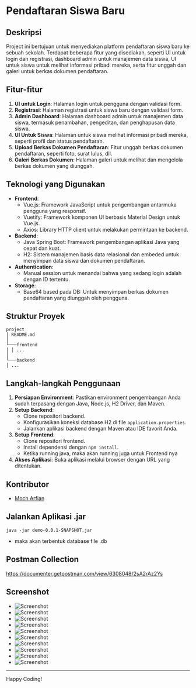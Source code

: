 # Pendaftaran Siswa Baru

## Deskripsi
Project ini bertujuan untuk menyediakan platform pendaftaran siswa baru ke sebuah sekolah. Terdapat beberapa fitur yang disediakan, seperti UI untuk login dan registrasi, dashboard admin untuk manajemen data siswa, UI untuk siswa untuk melihat informasi pribadi mereka, serta fitur unggah dan galeri untuk berkas dokumen pendaftaran.

## Fitur-fitur
1. **UI untuk Login**: Halaman login untuk pengguna dengan validasi form.
2. **Registrasi**: Halaman registrasi untuk siswa baru dengan validasi form.
3. **Admin Dashboard**: Halaman dashboard admin untuk manajemen data siswa, termasuk penambahan, pengeditan, dan penghapusan data siswa.
4. **UI Untuk Siswa**: Halaman untuk siswa melihat informasi pribadi mereka, seperti profil dan status pendaftaran.
5. **Upload Berkas Dokumen Pendaftaran**: Fitur unggah berkas dokumen pendaftaran, seperti foto, surat lulus, dll.
6. **Galeri Berkas Dokumen**: Halaman galeri untuk melihat dan mengelola berkas dokumen yang diunggah.

## Teknologi yang Digunakan
- **Frontend**:
    - Vue.js: Framework JavaScript untuk pengembangan antarmuka pengguna yang responsif.
    - Vuetify: Framework komponen UI berbasis Material Design untuk Vue.js.
    - Axios: Library HTTP client untuk melakukan permintaan ke backend.
- **Backend**:
    - Java Spring Boot: Framework pengembangan aplikasi Java yang cepat dan kuat.
    - H2: Sistem manajemen basis data relasional dan embeded untuk menyimpan data siswa dan dokumen pendaftaran.
- **Authentication**:
    - Manual session untuk menandai bahwa yang sedang login adalah dengan ID tertentu.
- **Storage**:
    - Base64 based pada DB: Untuk menyimpan berkas dokumen pendaftaran yang diunggah oleh pengguna.

## Struktur Proyek
```
project
│ README.md
│
└───frontend
│ │ ...
│
└───backend
│ ...
```


## Langkah-langkah Penggunaan
1. **Persiapan Environment**: Pastikan environment pengembangan Anda sudah terpasang dengan Java, Node.js, H2 Driver, dan Maven.
2. **Setup Backend**:
    - Clone repositori backend.
    - Konfigurasikan koneksi database H2 di file `application.properties`.
    - Jalankan aplikasi backend dengan Maven atau IDE favorit Anda.
3. **Setup Frontend**:
    - Clone repositori frontend.
    - Install dependensi dengan `npm install`.
    - Ketika running java, maka akan running juga untuk Frontend nya
4. **Akses Aplikasi**: Buka aplikasi melalui browser dengan URL yang ditentukan.

## Kontributor
- [Moch Arfian](https://github.com/mocharfian1)

## Jalankan Aplikasi .jar
```java -jar demo-0.0.1-SNAPSHOT.jar```
- maka akan terbentuk database file .db

## Postman Collection
https://documenter.getpostman.com/view/6308048/2sA2rAz2Ys

## Screenshot
- ![Screenshot](screenshot/SS_ARFIAN_001.jpeg)
- ![Screenshot](screenshot/SS_ARFIAN_002.jpeg)
- ![Screenshot](screenshot/SS_ARFIAN_003.jpeg)
- ![Screenshot](screenshot/SS_ARFIAN_004.jpeg)
- ![Screenshot](screenshot/SS_ARFIAN_005.jpeg)
- ![Screenshot](screenshot/SS_ARFIAN_006.jpeg)
- ![Screenshot](screenshot/SS_ARFIAN_007.jpeg)
- ![Screenshot](screenshot/SS_ARFIAN_008.jpeg)
- ![Screenshot](screenshot/SS_ARFIAN_009.jpeg)
- ![Screenshot](screenshot/SS_ARFIAN_010.jpeg)

---
Happy Coding!
